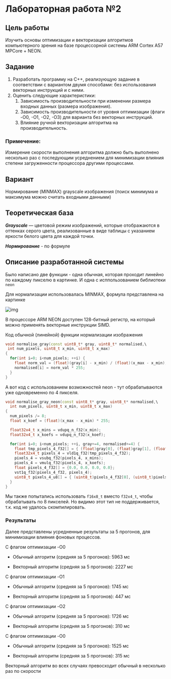 # Лабораторная работа №2

## Цель работы

Изучить основы оптимизации и векторизации алгоритмов компьютерного зрения на базе процессорной системы ARM Cortex A57 MPCore + NEON. 

## Задание 

1.  Разработать программу на C++, реализующую задание в соответствии с 
вариантом двумя способами: без использования векторных 
инструкций и с ними.  
2.  Оценить следующие характеристики: 
    1. Зависимость производительности при изменении размера входных данных (размера изображения). 
    2. Зависимость производительности от уровня оптимизации (флаги -O0, -O1, -O2, -O3) для варианта без векторных инструкций. 
    3. Влияние ручной векторизации алгоритма на производительность. 

### Примечение:

Измерение скорости выполнения алгоритма должно быть выполнено 
несколько раз с последующим усреднением для минимизации влияния 
степени загруженности процессора другими процессами.

## Вариант

Нормирование (MINMAX) grayscale изображения (поиск минимума и максимума можно считать входными данными)

## Теоретическая база 

***Grayscale*** — цветовой режим изображений, которые отображаются в оттенках серого цвета, реализованные в виде таблицы с указанием яркости белого цвета для каждой точки.

***Нормирование*** - по формуле

## Описание разработанной системы

Было написано две функции - одна обычная, которая проходит линейно по каждому пикселю в картинке. И одна с исппользованием библиотеки `neon`

Для нормализации использовалась MINMAX, формула представлена на картинке

![img](https://www.oreilly.com/api/v2/epubs/9781788627306/files/assets/ffb3ac78-fd6f-4340-aa92-cde8ae0322d6.png)

В процессоре ARM NEON доступен 128-битный регистр, на который можно применять векторные инструкции SIMD.





Код обычной (линейной) функции нормализации изображения

```c++
void normalise_gray(const uint8_t* gray, uint8_t* normalised,\
 int num_pixels, uint8_t x_min, uint8_t x_max)
{
  for(int i=0; i<num_pixels; ++i) {
    float norm_val = (float)(gray[i] - x_min) / (float)(x_max - x_min);
    normalised[i] = norm_val * 255;
  }
}
```



А вот код с использованием возможностей neon - тут обрабатываются уже одновременно по 4 пикселя.

```c++
void normalise_gray_neon(const uint8_t* gray, uint8_t* normalised,\
  int num_pixels, uint8_t x_min, uint8_t x_max)
{
  num_pixels /= 8;
  float x_koef = (float)(x_max - x_min) * 255;

  float32x4_t x_mins = vdupq_n_f32(x_min);
  float32x4_t x_koefs = vdupq_n_f32(x_koef);

  for(int i=0; i<num_pixels; ++i, gray+=4, normalised+=4) {
    float tmp_pixels_4_f32[] = { (float)gray[0], (float)gray[1], (float)gray[2], (float)gray[3] };
    float32x4_t pixels_4 = vld1q_f32(tmp_pixels_4_f32);
    pixels_4 = vsubq_f32(pixels_4, x_mins);
    pixels_4 = vmulq_f32(pixels_4, x_koefs);
    float pixels_4_f32[] = {0.0, 0.0, 0.0, 0.0};
    vst1q_f32(pixels_4_f32, pixels_4);
    uint8_t pixels_4_u8[] = { (uint8_t)pixels_4_f32[0], (uint8_t)pixels_4_f32[1], (uint8_t)pixels_4_f32[2], (uint8_t)pixels_4_f32[3] };
  }
}
```

Мы также попытались использовать `f16x8_t` вместо `f32x4_t`, чтобы обрабатывать по 8 пикселей. Но видимо этот тип не поддерживается, т.к. код не удалось скомпилировать.



### Результаты

Далее представлены усредненные результаты за 5 прогонов, для минимизации влияния фоновых процессов.

С флагом оптимизации -O0

- Обычный алгоритм (средняя за 5 прогонов): 5963 мс

- Векторный алгоритм (средняя за 5 прогонов): 2227 мс



С флагом оптимизации -O1

- Обычный алгоритм (средняя за 5 прогонов): 1745 мс

- Векторный алгоритм (средняя за 5 прогонов): 447 мс



С флагом оптимизации -O2

- Обычный алгоритм (средняя за 5 прогонов): 1726 мс

- Векторный алгоритм (средняя за 5 прогонов): 310 мс



С флагом оптимизации -O0

- Обычный алгоритм (средняя за 5 прогонов): 1525 мс

- Векторный алгоритм (средняя за 5 прогонов): 315 мс



Векторный алгоритм во всех случаях превосходит обычный в несколько раз по скорости
